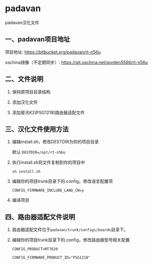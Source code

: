 
# padavan

padavan汉化文件

## 一、padavan项目地址

项目地址: https://bitbucket.org/padavan/rt-n56u

oschina镜像（不定期同步）: https://git.oschina.net/gorden5566/rt-n56u

## 二、文件说明

1. 保持原项目目录结构

2. 添加汉化文件

3. 添加斐讯K2(PSG1218)路由器适配文件

## 三、汉化文件使用方法

1. 编辑install.sh，修改DESTDIR为你的项目目录

	默认 `DESTDIR=/opt/rt-n56u`

2. 执行install.sh将文件复制到你的项目中

	`sh install.sh`

3. 编辑你的项目trunk目录下的.config，修改语言配置项

	`CONFIG_FIRMWARE_INCLUDE_LANG_CN=y`

4. 编译项目

## 四、路由器适配文件说明

1. 路由器适配文件位于`padavan/trunk/configs/boards`目录下。

2. 编辑你的项目trunk目录下的.config，修改路由器型号相关配置

	`CONFIG_PRODUCT=MT7620`

	`CONFIG_FIRMWARE_PRODUCT_ID="PSG1218"`
